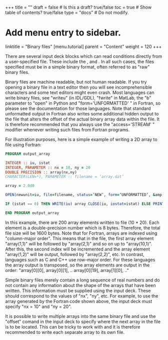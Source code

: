 +++
title = ""
draft = false  # Is this a draft? true/false
toc = true  # Show table of contents? true/false
type = "docs"  # Do not modify.

# Add menu entry to sidebar.
linktitle = "Binary files"
[menu.tutorial]
  parent = "Content"
  weight = 120
+++

There are several input deck blocks which can read conditions directly
from a user-specified file. These include the , and . In all such cases,
the files specified must be in a simple binary format, often referred to
as "raw" binary files.

Binary files are machine readable, but not human readable. If you try
opening a binary file in a text editor then you will see
incomprehensible characters and some text editors might even crash. Most
languages can write binary files, see "writeu" (in IDL/GDL), "fwrite" in
MatLab, the "b" parameter to "open" in Python and "form='UNFORMATTED' "
in Fortran, so please see the documentation for those languages. Note
that standard unformatted output in Fortran also writes some additional
hidden output to the file that alters the offset of the actual binary
array data within the file. It is therefore recommended that you always
use the "access='STREAM' " modifier whenever writing such files from
Fortran programs.

For illustration purposes, here is a simple example of writing a 2D
array to file using Fortran:

```fortran
PROGRAM output_array

INTEGER :: iu, istat 
INTEGER, PARAMETER :: nx = 10, ny = 20 
DOUBLE PRECISION :: array(nx,ny) 
CHARACTER(LEN=*), PARAMETER :: filename = ’array.dat’

array = 2.0d0

OPEN(newunit=iu, file=filename, status=’NEW’, form=’UNFORMATTED’, &amp; access=’STREAM’, iostat=istat)

IF (istat == 0) THEN WRITE(iu) array CLOSE(iu, iostat=istat) ELSE PRINT*, ’ERROR: failed to open file ’, ’“’ // filename // ’”’, &amp; ’ for writing’ END IF

END PROGRAM output_array
```

In this example, there are 200 array elements written to file (10 \*
20). Each element is a double-precision number which is 8 bytes.
Therefore, the total file size will be 1600 bytes. Note that for
Fortran, arrays are indexed using "column-major order". This means that
in the file, the first array element "array(1,1)" will be followed by
"array(2,1)" and so on up to "array(10,1)". After this, the second index
will be incremented and the array element "array(1,2)" will be output,
followed by "array(2,2)", etc. In contrast, languages such as C and C++
use row-major order. For these languages the array output is transposed,
so the array elements are output in the order: "array\[0\]\[0\],
array\[0\]\[1\], .. array\[0\]\[19\], array\[1\]\[0\], .."

Simple binary files merely contain a long sequence of real numbers and
do not contain any information about the shape of the arrays that have
been written. This information must be supplied using the input deck.
These should correspond to the values of "nx", "ny", etc. For example,
to use the array generated by the Fortran code shown above, the input
deck must specify "nx = 10" and "ny = 20".

It is possible to write multiple arrays into the same binary file and
use the "offset" comand in the input deck to specify where the next
array in the file is to be located. This can be tricky to work with and
it is therefore recommended to write each separate array to its own
file.
